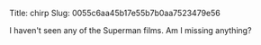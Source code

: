Title: chirp
Slug: 0055c6aa45b17e55b7b0aa7523479e56

I haven't seen any of the Superman films. Am I missing anything?
